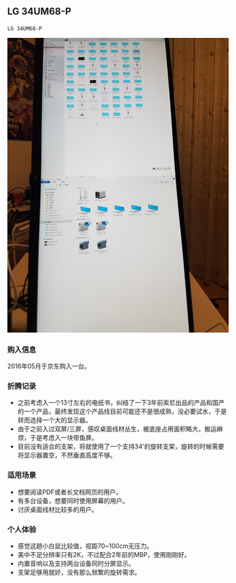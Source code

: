 ## LG 34UM68-P

    LG 34UM68-P

![LG 34UM68-P](../assets/device/lg-34um68-p.png)

### 购入信息

2016年05月于京东购入一台。

### 折腾记录

- 之前考虑入一个13寸左右的电纸书，纠结了一下3年前索尼出品的产品和国产的一个产品，最终发现这个产品线目前可能还不是很成熟，没必要试水，于是转而选择一个大的显示器。
- 由于之前入过双屏/三屏，感叹桌面线材丛生，被底座占用面积略大，搬运麻烦，于是考虑入一块带鱼屏。
- 目前没有适合的支架，将就使用了一个支持34'的旋转支架，旋转的时候需要将显示器置空，不然垂直高度不够。

### 适用场景

- 想要阅读PDF或者长文档网页的用户。
- 有多台设备，想要同时使用屏幕的用户。
- 讨厌桌面线材比较多的用户。

### 个人体验

- 感觉这趟小白鼠比较值，视距70~100cm无压力。
- 美中不足分辨率只有2K，不过配合2年前的MBP，使用刚刚好。
- 内置音响以及支持两台设备同时分屏显示。
- 支架足够用就好，没有那么频繁的旋转需求。